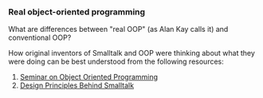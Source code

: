 ### Real object-oriented programming

What are differences between "real OOP" (as Alan Kay calls it) and conventional OOP?

How original inventors of Smalltalk and OOP were thinking about what they were doing can be best understood from the following resources:
1. [Seminar on Object Oriented Programming](https://www.youtube.com/watch?v=QjJaFG63Hlo)
2. [Design Principles Behind Smalltalk](https://www.cs.virginia.edu/~evans/cs655/readings/smalltalk.html)

